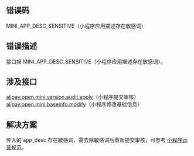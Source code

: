 ## 错误码
MINI_APP_DESC_SENSITIVE（小程序应用描述存在敏感词）

## 错误描述
接口报 MINI_APP_DESC_SENSITIVE（小程序应用描述存在敏感词）。

## 涉及接口
[alipay.open.mini.version.audit.apply](https://opendocs.alipay.com/mini/03l9bq)（小程序提交审核）<br />[alipay.open.mini.baseinfo.modify](https://opendocs.alipay.com/mini/03l8c5)（小程序修改基础信息）

## 解决方案
传入的 app_desc 存在敏感词，需去除敏感词后重新提交审核，可参考 [小程序运营规范](https://opendocs.alipay.com/b/03ajj7)。
